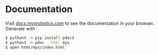 # Documentation
Visit [docs.myxrobotics.com](https://docs.myxrobotics.com) to see the documentation in your browser.
Generate with
```sh
$ python3 -m pip install pdoc3
$ python3 -m pdoc --html myx
$ open html/myx/index.html
```

